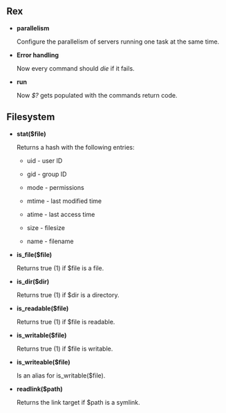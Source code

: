 ## Rex

-   **parallelism**

    Configure the parallelism of servers running one task at the same time.

-   **Error handling**

    Now every command should *die* if it fails.

-   **run**

    Now *$?* gets populated with the commands return code.

## Filesystem

-   **stat($file)**

    Returns a hash with the following entries:

    -   uid - user ID

    -   gid - group ID

    -   mode - permissions

    -   mtime - last modified time

    -   atime - last access time

    -   size - filesize

    -   name - filename

-   **is\_file($file)**

    Returns true (1) if $file is a file.

-   **is\_dir($dir)**

    Returns true (1) if $dir is a directory.

-   **is\_readable($file)**

    Returns true (1) if $file is readable.

-   **is\_writable($file)**

    Returns true (1) if $file is writable.

-   **is\_writeable($file)**

    Is an alias for is\_writable($file).

-   **readlink($path)**

    Returns the link target if $path is a symlink.


